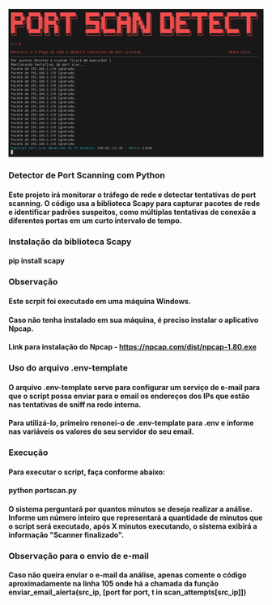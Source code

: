 ![Logo](https://github.com/pedrossjr/portscan-detect/blob/main/my-app/img/portscan.png)

### Detector de Port Scanning com Python

#### Este projeto irá monitorar o tráfego de rede e detectar tentativas de port scanning. O código usa a biblioteca Scapy para capturar pacotes de rede e identificar padrões suspeitos, como múltiplas tentativas de conexão a diferentes portas em um curto intervalo de tempo.

### Instalação da biblioteca Scapy

#### pip install scapy

### Observação

#### Este scrpit foi executado em uma máquina Windows. 
#### Caso não tenha instalado em sua máquina, é preciso instalar o aplicativo Npcap.
#### Link para instalação do Npcap - https://npcap.com/dist/npcap-1.80.exe

### Uso do arquivo .env-template

#### O arquivo .env-template serve para configurar um serviço de e-mail para que o script possa enviar para o email os endereços dos IPs que estão nas tentativas de sniff na rede interna.

#### Para utilizá-lo, primeiro renonei-o de .env-template para .env e informe nas variáveis os valores do seu servidor do seu email.

### Execução

#### Para executar o script, faça conforme abaixo:

#### python portscan.py

#### O sistema perguntará por quantos minutos se deseja realizar a análise. Informe um número inteiro que representará a quantidade de minutos que o script será executado, após X minutos executando, o sistema exibirá a informação "Scanner finalizado".

### Observação para o envio de e-mail

#### Caso não queira enviar o e-mail da análise, apenas comente o código aproximadamente na linha 105 onde há a chamada da função enviar_email_alerta(src_ip, [port for port, t in scan_attempts[src_ip]])